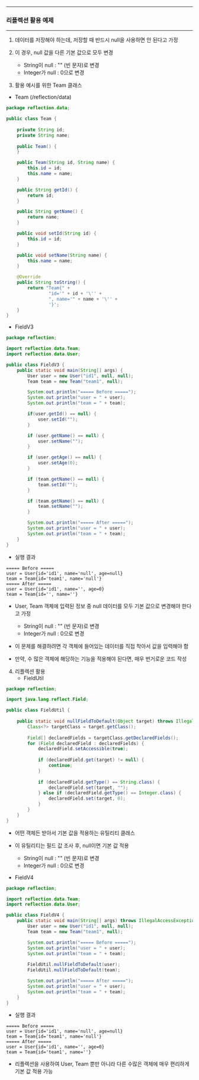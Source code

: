 -----
### 리플렉션 활용 예제
-----
1. 데이터를 저장해야 하는데, 저장할 때 반드시 null을 사용하면 안 된다고 가정
2. 이 경우, null 값을 다른 기본 값으로 모두 변경
   - String이 null : "" (빈 문자)로 변경
   - Integer가 null : 0으로 변경

3. 활용 예시를 위한 Team 클래스
  - Team (/reflection/data)
```java
package reflection.data;

public class Team {
    
    private String id;
    private String name;
    
    public Team() {
    }

    public Team(String id, String name) {
        this.id = id;
        this.name = name;
    }

    public String getId() {
        return id;
    }

    public String getName() {
        return name;
    }

    public void setId(String id) {
        this.id = id;
    }

    public void setName(String name) {
        this.name = name;
    }

    @Override
    public String toString() {
        return "Team{" +
                "id='" + id + '\'' +
                ", name='" + name + '\'' +
                '}';
    }
}
```

  - FieldV3
```java
package reflection;

import reflection.data.Team;
import reflection.data.User;

public class FieldV3 {
    public static void main(String[] args) {
        User user = new User("id1", null, null);
        Team team = new Team("team1", null);

        System.out.println("===== Before =====");
        System.out.println("user = " + user);
        System.out.println("team = " + team);

        if(user.getId() == null) {
            user.setId("");
        }

        if (user.getName() == null) {
            user.setName("");
        }

        if (user.getAge() == null) {
            user.setAge(0);
        }

        if (team.getName() == null) {
            team.setId("");
        }

        if (team.getName() == null) {
            team.setName("");
        }

        System.out.println("===== After =====");
        System.out.println("user = " + user);
        System.out.println("team = " + team);
    }
}
```

  - 실행 결과
```
===== Before =====
user = User{id='id1', name='null', age=null}
team = Team{id='team1', name='null'}
===== After =====
user = User{id='id1', name='', age=0}
team = Team{id='', name=''}
```

  - User, Team 객체에 입력된 정보 중 null 데이터를 모두 기본 값으로 변경해야 한다고 가정
    + String이 null : "" (빈 문자)로 변경
    + Integer가 null : 0으로 변경

  - 이 문제를 해결하려면 각 객체에 들어있는 데이터를 직접 착아서 값을 입력해야 함
  - 만약, 수 많은 객체에 해당하는 기능을 적용해야 된다면, 매우 번거로운 코드 작성

4. 리플렉션 활용
   - FieldUtil
```java
package reflection;

import java.lang.reflect.Field;

public class FieldUtil {
    
    public static void nullFieldToDefault(Object target) throws IllegalAccessException {
        Class<?> targetClass = target.getClass();
        
        Field[] declaredFields = targetClass.getDeclaredFields();
        for (Field declaredField : declaredFields) {
            declaredField.setAccessible(true);
            
            if (declaredField.get(target) != null) { 
                continue;
            }
            
            if (declaredField.getType() == String.class) {
                declaredField.set(target, "");
            } else if (declaredField.getType() == Integer.class) {
                declaredField.set(target, 0);
            }
        }
    }
}
```
  - 어떤 객체든 받아서 기본 값을 적용하는 유틸리티 클래스
  - 이 유틸리티는 필드 값 조사 후, null이면 기본 값 적용
    + String이 null : "" (빈 문자)로 변경
    + Integer가 null : 0으로 변경

  - FieldV4
```java
package reflection;

import reflection.data.Team;
import reflection.data.User;

public class FieldV4 {
    public static void main(String[] args) throws IllegalAccessException {
        User user = new User("id1", null, null);
        Team team = new Team("team1", null);

        System.out.println("===== Before =====");
        System.out.println("user = " + user);
        System.out.println("team = " + team);
        
        FieldUtil.nullFieldToDefault(user);
        FieldUtil.nullFieldToDefault(team);

        System.out.println("===== After =====");
        System.out.println("user = " + user);
        System.out.println("team = " + team);
    }
}
```
  - 실행 결과
```
===== Before =====
user = User{id='id1', name='null', age=null}
team = Team{id='team1', name='null'}
===== After =====
user = User{id='id1', name='', age=0}
team = Team{id='team1', name=''}
```

  - 리플렉션을 사용하여 User, Team 뿐만 아니라 다른 수많은 객체에 매우 편리하게 기본 값 적용 가능
